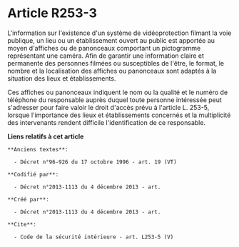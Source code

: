 # Article R253-3

L'information sur l'existence d'un système de vidéoprotection filmant la voie publique, un lieu ou un établissement ouvert au
public est apportée au moyen d'affiches ou de panonceaux comportant un pictogramme représentant une caméra. Afin de garantir
une information claire et permanente des personnes filmées ou susceptibles de l'être, le format, le nombre et la localisation
des affiches ou panonceaux sont adaptés à la situation des lieux et établissements. 

Ces affiches ou panonceaux indiquent le nom ou la qualité et le numéro de téléphone du responsable auprès duquel toute
personne intéressée peut s'adresser pour faire valoir le droit d'accès prévu à l'article L. 253-5, lorsque l'importance des
lieux et établissements concernés et la multiplicité des intervenants rendent difficile l'identification de ce responsable.

**Liens relatifs à cet article**

	**Anciens textes**:

	  - Décret n°96-926 du 17 octobre 1996 - art. 19 (VT)

	**Codifié par**:

	  - Décret n°2013-1113 du 4 décembre 2013 - art.

	**Créé par**:

	  - Décret n°2013-1113 du 4 décembre 2013 - art.

	**Cite**:

	  - Code de la sécurité intérieure - art. L253-5 (V)
